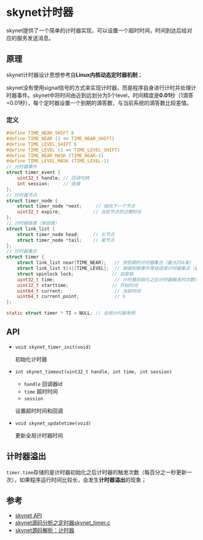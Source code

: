 # skynet计时器

skynet提供了一个简单的计时器实现，可以设置一个超时时间，时间到达后给对应的服务发送消息。



## 原理

skynet计时器设计思想参考自**Linux内核动态定时器机制**；

skynet没有使用signal信号的方式来实现计时器，而是程序自身进行计时并处理计时器事件。skynet中将时间由近到远划分为5个level，时间精度是**0.01**秒（1滴答=0.01秒），每个定时器设置一个到期的滴答数，与当前系统的滴答数比较差值。

### 定义

```c
#define TIME_NEAR_SHIFT 8
#define TIME_NEAR (1 << TIME_NEAR_SHIFT)
#define TIME_LEVEL_SHIFT 6
#define TIME_LEVEL (1 << TIME_LEVEL_SHIFT)
#define TIME_NEAR_MASK (TIME_NEAR-1)
#define TIME_LEVEL_MASK (TIME_LEVEL-1)
// 计时器事件
struct timer_event {
	uint32_t handle; // 回调句柄
	int session;     // 连接
};
// 计时器节点
struct timer_node {
	struct timer_node *next; 	 // 指向下一个节点
	uint32_t expire;			// 当前节点的过期时长
};
// 计时器链表（单链表）
struct link_list {
	struct timer_node head;		// 头节点
	struct timer_node *tail;	// 尾节点
};
// 计时器集合
struct timer {
	struct link_list near[TIME_NEAR];	// 快到期的计时器集合（最大256条）
	struct link_list t[4][TIME_LEVEL];  // 根据到期事件等级组成计时器集合（最大64级）
	struct spinlock lock;			   // 自旋锁
	uint32_t time;                      // 计时器初始化之后计时器触发的次数(每百分之一秒更新一次)
	uint32_t starttime;				   // 开始时间
	uint64_t current;                   // 当前时间
	uint64_t current_point;             // b
};

static struct timer * TI = NULL; // 全局计时器单例
```



## API

- `void skynet_timer_init(void)`

  初始化计时器

- `int skynet_timeout(uint32_t handle, int time, int session)`

  - `handle` 回调器id
  - `time` 超时时间
  - `session`

  设置超时时间和回调

- `void skynet_updatetime(void) `

  更新全局计时器时间



## 计时器溢出

`timer.time`存储的是计时器初始化之后计时器的触发次数（每百分之一秒更新一次），如果程序运行时间比较长，会发生**计时器溢出**的现象；



## 参考

- [skynet API](https://github.com/cloudwu/skynet/wiki/APIList)
- [skynet源码分析之定时器skynet_timer.c](https://www.cnblogs.com/RainRill/p/8516430.html)
- [skynet源码解析：计时器](https://blog.csdn.net/suzuiyue/article/details/72713875)

